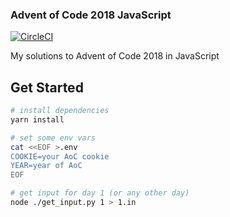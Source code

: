 ### Advent of Code 2018 JavaScript

[![CircleCI](https://circleci.com/gh/luiscarlin/advent-of-code-2018-js/tree/master.svg?style=svg)](https://circleci.com/gh/luiscarlin/advent-of-code-2018-js/tree/master)

My solutions to Advent of Code 2018 in JavaScript

## Get Started

```bash
# install dependencies
yarn install

# set some env vars
cat <<EOF >.env
COOKIE=your AoC cookie
YEAR=year of AoC
EOF

# get input for day 1 (or any other day)
node ./get_input.py 1 > 1.in
```
